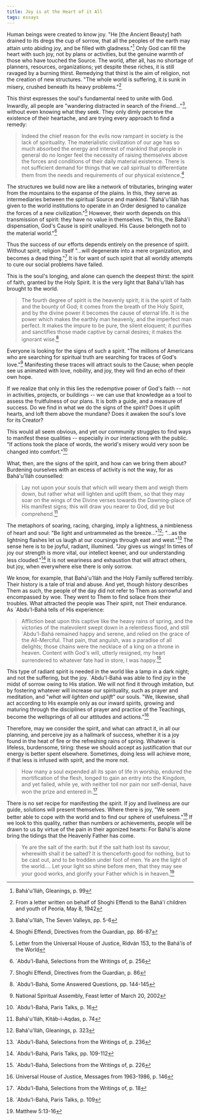 ```yaml
---
title: Joy is at the Heart of it All
tags: essays
---
```


Human beings were created to know joy.  "He [the Ancient Beauty] hath
drained to its dregs the cup of sorrow, that all the peoples of the
earth may attain unto abiding joy, and be filled with gladness."[^1] Only
God can fill the heart with such joy, not by plans or activities, but
the genuine warmth of those who have touched the Source.  The world,
after all, has no shortage of planners, resources, organizations; yet
despite these riches, it is still ravaged by a burning thirst.
Remedying that thirst is the aim of religion, not the creation of new
structures.  "The whole world is suffering, it is sunk in misery,
crushed beneath its heavy problems."[^2]

This thirst expresses the soul's fundamental need to unite with God.
Inwardly, all people are "wandering distracted in search of the
Friend..."[^3], without even knowing what they seek.  They only dimly
perceive the existence of their heartache, and are trying every approach
to find a remedy:

> Indeed the chief reason for the evils now rampant in society is the
> lack of spirituality.  The materialistic civilization of our age has
> so much absorbed the energy and interest of mankind that people in
> general do no longer feel the necessity of raising themselves above
> the forces and conditions of their daily material existence.  There is
> not sufficient demand for things that we call spiritual to
> differentiate them from the needs and requirements of our physical
> existence.[^4]

The structures we build now are like a network of tributaries, bringing
water from the mountains to the expanse of the plains.  In this, they
serve as intermediaries between the spiritual Source and mankind.
"Bahá'u'lláh has given to the world institutions to operate in an Order
designed to canalize the forces of a new civilization."[^5] However,
their worth depends on this transmission of spirit: they have no value
in themselves.  "In this, the Bahá'í dispensation, God's Cause is spirit
unalloyed.  His Cause belongeth not to the material world."[^6]

Thus the success of our efforts depends entirely on the presence of
spirit.  Without spirit, religion itself "...will degenerate into a mere
organization, and becomes a dead thing."[^7] It is for want of such
spirit that all worldly attempts to cure our social problems have
failed.

This is the soul's longing, and alone can quench the deepest thirst: the
spirit of faith, granted by the Holy Spirit.  It is the very light that
Bahá'u'lláh has brought to the world.

> The fourth degree of spirit is the heavenly spirit; it is the spirit
> of faith and the bounty of God; it comes from the breath of the Holy
> Spirit, and by the divine power it becomes the cause of eternal life.
> It is the power which makes the earthly man heavenly, and the
> imperfect man perfect.  It makes the impure to be pure, the silent
> eloquent; it purifies and sanctifies those made captive by carnal
> desires; it makes the ignorant wise.[^8]

Everyone is looking for the signs of such a spirit.  "The millions of
Americans who are searching for spiritual truth are searching for traces
of God's love."[^9] Manifesting these traces will attract souls to the
Cause; when people see us animated with love, nobility, and joy, they
will find an echo of their own hope.

If we realize that only in this lies the redemptive power of God's faith
-- not in activities, projects, or buildings -- we can use that
knowledge as a tool to assess the fruitfulness of our plans.  It is both
a guide, and a measure of success.  Do we find in what we do the signs
of the spirit?  Does it uplift hearts, and loft them above the mundane?
Does it awaken the soul's love for its Creator?

This would all seem obvious, and yet our community struggles to find
ways to manifest these qualities -- especially in our interactions with
the public.  "If actions took the place of words, the world's misery
would very soon be changed into comfort."[^10]

What, then, are the signs of the spirit, and how can we bring them
about?  Burdening ourselves with an excess of activity is not the way,
for as Bahá'u'lláh counselled:

> Lay not upon your souls that which will weary them and weigh them
> down, but rather what will lighten and uplift them, so that they may
> soar on the wings of the Divine verses towards the Dawning-place of
> His manifest signs; this will draw you nearer to God, did ye but
> comprehend.[^11]

The metaphors of soaring, racing, charging, imply a lightness, a
nimbleness of heart and soul: "Be light and untrammeled as the
breeze..."[^12]; "...as the lightning flashes let us laugh at our
coursings through east and west."[^13] The sense here is to be joyful,
radiant, illumined.  "Joy gives us wings!  In times of joy our strength
is more vital, our intellect keener, and our understanding less
clouded."[^14] It is not weariness and exhaustion that will attract
others, but joy, when everywhere else there is only sorrow.

We know, for example, that Bahá'u'lláh and the Holy Family suffered
terribly.  Their history is a tale of trial and abuse.  And yet, though
history describes Them as such, the people of the day did not refer to
Them as sorrowful and encompassed by woe.  They went to Them to find
solace from their troubles.  What attracted the people was Their spirit,
not Their endurance.  As `Abdu'l-Bahá tells of His experience:

> Affliction beat upon this captive like the heavy rains of spring, and
> the victories of the malevolent swept down in a relentless flood, and
> still `Abdu'l-Bahá remained happy and serene, and relied on the grace
> of the All-Merciful.  That pain, that anguish, was a paradise of all
> delights; those chains were the necklace of a king on a throne in
> heaven.  Content with God's will, utterly resigned, my heart
> surrendered to whatever fate had in store, I was happy.[^15]

This type of radiant spirit is needed in the world like a lamp in a dark
night; and not the suffering, but the joy.  `Abdu'l-Bahá was able to
find joy in the midst of sorrow owing to His station.  We will not find
it through imitation, but by fostering whatever will increase our
spirituality, such as prayer and meditation, and "*what will lighten and
uplift*" our souls.  "We, likewise, shall act according to His example
only as our inward spirits, growing and maturing through the disciplines
of prayer and practice of the Teachings, become the wellsprings of all
our attitudes and actions."[^16]

Therefore, may we consider the spirit, and what can attract it, in all
our planning, and perceive joy as a hallmark of success, whether it is a
joy found in the heat of fire or the refreshing rains of spring.
Whatever is lifeless, burdensome, tiring: these we should accept as
justification that our energy is better spent elsewhere.  Sometimes,
doing less will achieve more, if that less is infused with spirit, and
the more not.

> How many a soul expended all its span of life in worship, endured the
> mortification of the flesh, longed to gain an entry into the Kingdom,
> and yet failed, while ye, with neither toil nor pain nor self-denial,
> have won the prize and entered in.[^17]

There is no set recipe for manifesting the spirit.  If joy and
liveliness are our guide, solutions will present themselves.  Where
there is joy, "We seem better able to cope with the world and to find
our sphere of usefulness."[^18] If we look to this quality, rather than
numbers or achievements, people will be drawn to us by virtue of the
pain in their agonized hearts: For Bahá'ís alone bring the tidings that
the Heavenly Father has come.

> Ye are the salt of the earth: but if the salt hath lost its savour,
> wherewith shall it be salted?  It is thenceforth good for nothing, but
> to be cast out, and to be trodden under foot of men.  Ye are the light
> of the world.... Let your light so shine before men, that they may see
> your good works, and glorify your Father which is in heaven.[^19]

[^1]:  Bahá'u'lláh, Gleanings, p. 99

[^2]:  From a letter written on behalf of Shoghi Effendi to the Bahá'í
children and youth of Peoria, May 8, 1942

[^3]:  Bahá'u'lláh, The Seven Valleys, pp. 5-6

[^4]:  Shoghi Effendi, Directives from the Guardian, pp. 86-87

[^5]:  Letter from the Universal House of Justice, Ridván 153, to the
Bahá'ís of the World

[^6]:  `Abdu'l-Bahá, Selections from the Writings of, p. 256

[^7]:  Shoghi Effendi, Directives from the Guardian, p. 86

[^8]:  `Abdu'l-Bahá, Some Answered Questions, pp. 144-145

[^9]:  National Spiritual Assembly, Feast letter of March 20, 2002

[^10]:  `Abdu'l-Bahá, Paris Talks, p. 16

[^11]:  Bahá'u'lláh, Kitáb-i-Aqdas, p. 74

[^12]:  Bahá'u'lláh, Gleanings, p. 323

[^13]:  `Abdu'l-Bahá, Selections from the Writings of, p. 236

[^14]:  `Abdu'l-Bahá, Paris Talks, pp. 109-112

[^15]:  `Abdu'l-Bahá, Selections from the Writings of, p. 226

[^16]:  Universal House of Justice, Messages from 1963-1986, p. 146

[^17]:  `Abdu'l-Bahá, Selections from the Writings of, p. 18

[^18]:  `Abdu'l-Bahá, Paris Talks, p. 109

[^19]:  Matthew 5:13-16


